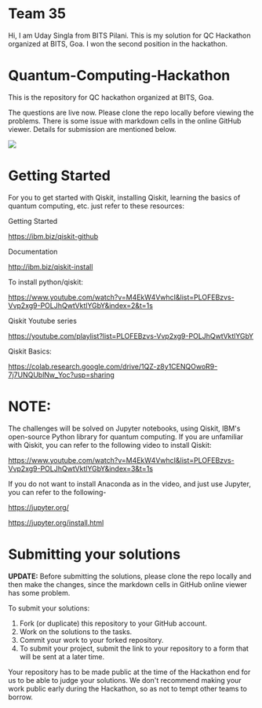 # Team 35

Hi, I am Uday Singla from BITS Pilani. This is my solution for QC Hackathon organized at BITS, Goa. I won the second position in the hackathon.

# Quantum-Computing-Hackathon
This is the repository for QC hackathon organized at BITS, Goa.

The questions are live now. Please clone the repo locally before viewing the problems. There is some issue with markdown cells in the online GitHub viewer. Details for submission are mentioned below.
</p align="center">
  <img src = "https://user-images.githubusercontent.com/54679619/124895881-93d59c00-dffa-11eb-8fc2-93a64ccff37a.png"/>
</p>

# Getting Started
For you to get started with Qiskit, installing Qiskit, learning the basics of quantum computing, etc. just refer to these resources:

Getting Started

https://ibm.biz/qiskit-github

Documentation

http://ibm.biz/qiskit-install

To install python/qiskit:

https://www.youtube.com/watch?v=M4EkW4VwhcI&list=PLOFEBzvs-Vvp2xg9-POLJhQwtVktlYGbY&index=2&t=1s

Qiskit Youtube series

https://youtube.com/playlist?list=PLOFEBzvs-Vvp2xg9-POLJhQwtVktlYGbY

Qiskit Basics:

https://colab.research.google.com/drive/1QZ-z8y1CENQOwoR9-7j7UNQUblNw_Yoc?usp=sharing


# NOTE: 
The challenges will be solved on Jupyter notebooks, using Qiskit, IBM's open-source Python library for quantum computing.
If you are unfamiliar with Qiskit, you can refer to the following video to install Qiskit: 

https://www.youtube.com/watch?v=M4EkW4VwhcI&list=PLOFEBzvs-Vvp2xg9-POLJhQwtVktlYGbY&index=3&t=1s

If you do not want to install Anaconda as in the video, and just use Jupyter, you can refer to the following-

https://jupyter.org/

https://jupyter.org/install.html


# Submitting your solutions

**UPDATE:** Before submitting the solutions, please clone the repo locally and then make the changes, since the markdown cells in GitHub online viewer has some problem. 

To submit your solutions:

1. Fork (or duplicate) this repository to your GitHub account.
2. Work on the solutions to the tasks.
3. Commit your work to your forked repository.
4. To submit your project, submit the link to your repository to a form that will be sent at a later time.

Your repository has to be made public at the time of the Hackathon end for us to be able to judge your solutions. We don't recommend making your work public early during the Hackathon, so as not to tempt other teams to borrow.

